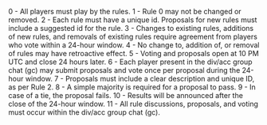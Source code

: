 0 - All players must play by the rules. 
1 - Rule 0 may not be changed or removed.
2 - Each rule must have a unique id. Proposals for new rules must include a suggested id for the rule.
3 - Changes to existing rules, additions of new rules, and removals of existing rules require agreement from players who vote within a 24-hour window.
4 - No change to, addition of, or removal of rules may have retroactive effect.
5 - Voting and proposals open at 10 PM UTC and close 24 hours later.
6 - Each player present in the div/acc group chat (gc) may submit proposals and vote once per proposal during the 24-hour window.
7 - Proposals must include a clear description and unique ID, as per Rule 2.
8 - A simple majority is required for a proposal to pass.
9 - In case of a tie, the proposal fails.
10 - Results will be announced after the close of the 24-hour window.
11 - All rule discussions, proposals, and voting must occur within the div/acc group chat (gc).